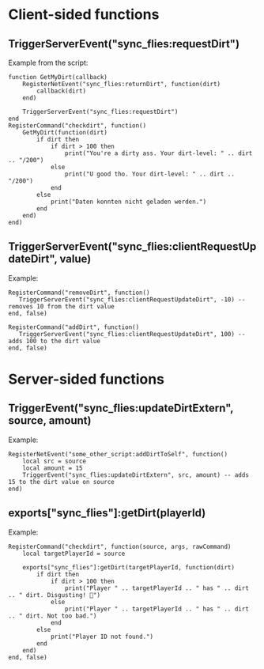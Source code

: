 # Client-sided functions

## TriggerServerEvent("sync_flies:requestDirt")
Example from the script:
```
function GetMyDirt(callback)
    RegisterNetEvent("sync_flies:returnDirt", function(dirt)
        callback(dirt)
    end)

    TriggerServerEvent("sync_flies:requestDirt")
end
RegisterCommand("checkdirt", function()
    GetMyDirt(function(dirt)
        if dirt then
            if dirt > 100 then
                print("You're a dirty ass. Your dirt-level: " .. dirt .. "/200")
            else
                print("U good tho. Your dirt-level: " .. dirt .. "/200")
            end
        else
            print("Daten konnten nicht geladen werden.")
        end
    end)
end)
```

## TriggerServerEvent("sync_flies:clientRequestUpdateDirt", value)
Example:
```
RegisterCommand("removeDirt", function()
   TriggerServerEvent("sync_flies:clientRequestUpdateDirt", -10) -- removes 10 from the dirt value
end, false)

RegisterCommand("addDirt", function()
   TriggerServerEvent("sync_flies:clientRequestUpdateDirt", 100) -- adds 100 to the dirt value
end, false)
```

# Server-sided functions

## TriggerEvent("sync_flies:updateDirtExtern", source, amount) 
Example:
```
RegisterNetEvent("some_other_script:addDirtToSelf", function()
    local src = source
    local amount = 15
    TriggerEvent("sync_flies:updateDirtExtern", src, amount) -- adds 15 to the dirt value on source
end)
```


## exports["sync_flies"]:getDirt(playerId)
Example:
```
RegisterCommand("checkdirt", function(source, args, rawCommand)
    local targetPlayerId = source

    exports["sync_flies"]:getDirt(targetPlayerId, function(dirt)
        if dirt then
            if dirt > 100 then
                print("Player " .. targetPlayerId .. " has " .. dirt .. " dirt. Disgusting! 🤢")
            else
                print("Player " .. targetPlayerId .. " has " .. dirt .. " dirt. Not too bad.")
            end
        else
            print("Player ID not found.")
        end
    end)
end, false)
```
